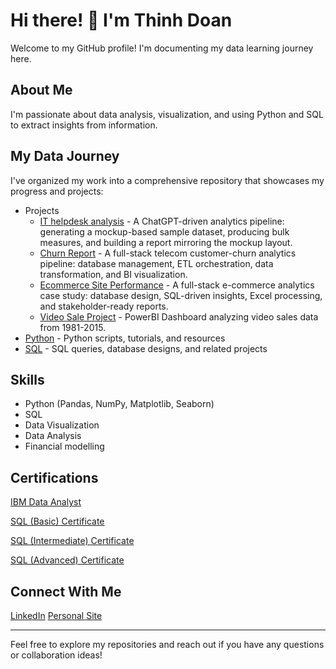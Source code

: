 # Hi there! 👋 I'm Thinh Doan

Welcome to my GitHub profile! I'm documenting my data learning journey here.

## About Me
I'm passionate about data analysis, visualization, and using Python and SQL to extract insights from information.

## My Data Journey
I've organized my work into a comprehensive repository that showcases my progress and projects:

- Projects 
  - [IT helpdesk analysis](data_learning_journey\Projects\IT_helpdesk\README.md) - A ChatGPT-driven analytics pipeline: generating a mockup-based sample dataset, producing bulk measures, and building a report mirroring the mockup layout.
  - [Churn Report](https://github.com/tdoan123/data-learning-journey/tree/main/Projects/Churn_Report) -  A full-stack telecom customer-churn analytics pipeline: database management, ETL orchestration, data transformation, and BI visualization.
  - [Ecommerce Site Performance](https://github.com/tdoan123/data-learning-journey/tree/main/Projects/Ecommerce_Performance_Report) -  A full-stack e-commerce analytics case study: database design, SQL-driven insights, Excel processing, and stakeholder-ready reports.
  - [Video Sale Project](https://github.com/tdoan123/data-learning-journey/tree/main/Projects/Video_Sale_Project) - PowerBI Dashboard analyzing video sales data from 1981-2015.
- [Python](https://github.com/tdoan123/data-learning-journey/tree/main/Python) - Python scripts, tutorials, and resources
- [SQL](https://github.com/tdoan123/data-learning-journey/tree/main/SQL) - SQL queries, database designs, and related projects
  
## Skills 
- Python (Pandas, NumPy, Matplotlib, Seaborn)
- SQL
- Data Visualization
- Data Analysis
- Financial modelling

## Certifications
[IBM Data Analyst](https://www.coursera.org/account/accomplishments/professional-cert/0YRKNETZ2VUZ?utm_source=link&utm_medium=certificate&utm_content=cert_image&utm_campaign=sharing_cta&utm_product=prof)                              

[SQL (Basic) Certificate](https://www.hackerrank.com/certificates/iframe/cb95fb468250)

[SQL (Intermediate) Certificate](https://www.hackerrank.com/certificates/iframe/f917d3903dda)

[SQL (Advanced) Certificate](https://www.hackerrank.com/certificates/iframe/abbcdc99692e)

## Connect With Me
[LinkedIn](https://www.linkedin.com/in/thinhqd)  [Personal Site](http://www.doantq.com)

---

Feel free to explore my repositories and reach out if you have any questions or collaboration ideas!

